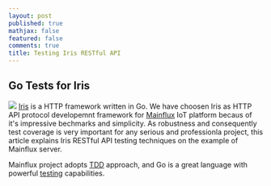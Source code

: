 ```yaml
---
layout: post
published: true
mathjax: false
featured: false
comments: true
title: Testing Iris RESTful API
---
```

## Go Tests for Iris
![](https://hd.unsplash.com/photo-1466027397211-20d0f2449a3f)
[Iris](https://github.com/kataras/iris) is a HTTP framework written in Go. We have choosen Iris as HTTP API protocol developemnt framework for [Mainflux](https://github.com/Mainflux/mainflux) IoT platform becaus of it's impressive bechmarks and simplicity. As robustness and consequently test coverage is very important for any serious and professionla project, this article explains Iris RESTful API testing techniques on the example of Mainflux server.

Mainflux project adopts [TDD](https://en.wikipedia.org/wiki/Test-driven_development) approach, and Go is a great language with powerful [testing](https://golang.org/pkg/testing/) capabilities.
